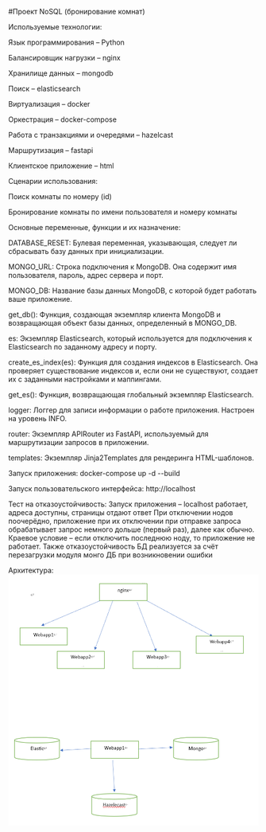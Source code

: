 #Проект NoSQL (бронирование комнат)

Используемые технологии:

Язык программирования – Python

Балансировщик нагрузки – nginx

Хранилище данных – mongodb

Поиск – elasticsearch

Виртуализация – docker

Оркестрация – docker-compose

Работа с транзакциями и очередями – hazelcast

Маршрутизация – fastapi

Клиентское приложение – html

Сценарии использования:

Поиск комнаты по номеру (id)

Бронирование комнаты по имени пользователя и номеру комнаты

Основные переменные, функции и их назначение:

DATABASE_RESET: Булевая переменная, указывающая, следует ли сбрасывать базу данных при инициализации.

MONGO_URL: Строка подключения к MongoDB. Она содержит имя пользователя, пароль, адрес сервера и порт.

MONGO_DB: Название базы данных MongoDB, с которой будет работать ваше приложение.

get_db(): Функция, создающая экземпляр клиента MongoDB и возвращающая объект базы данных, определенный в MONGO_DB.

es: Экземпляр Elasticsearch, который используется для подключения к Elasticsearch по заданному адресу и порту.

create_es_index(es): Функция для создания индексов в Elasticsearch. Она проверяет существование индексов и, если они не существуют, создает их с заданными настройками и маппингами.

get_es(): Функция, возвращающая глобальный экземпляр Elasticsearch.

logger: Логгер для записи информации о работе приложения. Настроен на уровень INFO.

router: Экземпляр APIRouter из FastAPI, используемый для маршрутизации запросов в приложении.

templates: Экземпляр Jinja2Templates для рендеринга HTML-шаблонов.

Запуск приложения: docker-compose up -d --build

Запуск пользовательского интерфейса: http://localhost

Тест на отказоустойчивость:
Запуск приложения – localhost работает, адреса доступны, страницы отдают ответ
При отключении нодов поочерёдно, приложение при их отключении при отправке запроса обрабатывает запрос немного дольше (первый раз), далее как обычно.
Краевое условие – если отключить последнюю ноду, то приложение не работает.
Также отказоустойчивость БД реализуется за счёт перезагрузки модуля монго ДБ при возникновении ошибки

Архитектура:
![alt text](https://github.com/1985Viacheslav/NoSQL_project/blob/master/arch.png)

